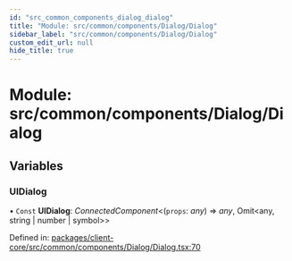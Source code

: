 ```yaml
---
id: "src_common_components_dialog_dialog"
title: "Module: src/common/components/Dialog/Dialog"
sidebar_label: "src/common/components/Dialog/Dialog"
custom_edit_url: null
hide_title: true
---
```


# Module: src/common/components/Dialog/Dialog

## Variables

### UIDialog

• `Const` **UIDialog**: *ConnectedComponent*<(`props`: *any*) => *any*, Omit<any, string \| number \| symbol\>\>

Defined in: [packages/client-core/src/common/components/Dialog/Dialog.tsx:70](https://github.com/xr3ngine/xr3ngine/blob/7e8e151f1/packages/client-core/src/common/components/Dialog/Dialog.tsx#L70)
